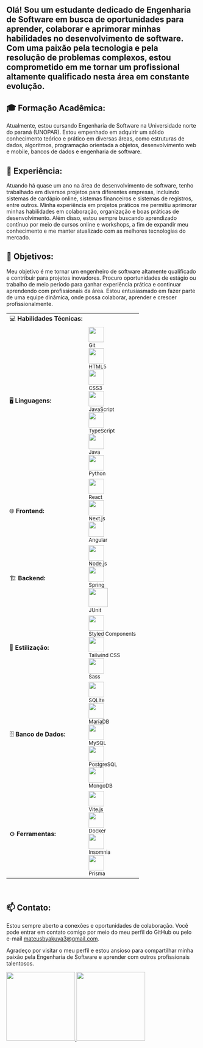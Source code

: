 ## Olá! Sou um estudante dedicado de Engenharia de Software em busca de oportunidades para aprender, colaborar e aprimorar minhas habilidades no desenvolvimento de software. Com uma paixão pela tecnologia e pela resolução de problemas complexos, estou comprometido em me tornar um profissional altamente qualificado nesta área em constante evolução.<br>

## 🎓 Formação Acadêmica:<br>
Atualmente, estou cursando Engenharia de Software na Universidade norte do paraná (UNOPAR). Estou empenhado em adquirir um sólido conhecimento teórico e prático em diversas áreas, como estruturas de dados, algoritmos, programação orientada a objetos, desenvolvimento web e mobile, bancos de dados e engenharia de software.<br>

## 💼 Experiência:<br>
Atuando há quase um ano na área de desenvolvimento de software, tenho trabalhado em diversos projetos para diferentes empresas, incluindo sistemas de cardápio online, sistemas financeiros e sistemas de registros, entre outros. Minha experiência em projetos práticos me permitiu aprimorar minhas habilidades em colaboração, organização e boas práticas de desenvolvimento. Além disso, estou sempre buscando aprendizado contínuo por meio de cursos online e workshops, a fim de expandir meu conhecimento e me manter atualizado com as melhores tecnologias do mercado.<br>

## 🌟 Objetivos:<br>
Meu objetivo é me tornar um engenheiro de software altamente qualificado e contribuir para projetos inovadores. Procuro oportunidades de estágio ou trabalho de meio período para ganhar experiência prática e continuar aprendendo com profissionais da área. Estou entusiasmado em fazer parte de uma equipe dinâmica, onde possa colaborar, aprender e crescer profissionalmente.<br>
<table>
  <tr>
    <td>💻 <b>Habilidades Técnicas:</b></td>
  </tr>
  <tr>
    <td>🖥️ <b>Linguagens:</b></td>
    <td>
      <div>
        <img src="https://cdn.jsdelivr.net/gh/devicons/devicon/icons/git/git-original.svg" width="40" height="40"/>
        <br><small>Git</small>
      </div>
      <div>
        <img src="https://cdn.jsdelivr.net/gh/devicons/devicon/icons/html5/html5-original.svg" width="40" height="40"/>
        <br><small>HTML5</small>
      </div>
      <div>
        <img src="https://cdn.jsdelivr.net/gh/devicons/devicon/icons/css3/css3-original.svg" width="40" height="40"/>
        <br><small>CSS3</small>
      </div>
      <div>
        <img src="https://cdn.jsdelivr.net/gh/devicons/devicon/icons/javascript/javascript-original.svg" width="40" height="40"/>
        <br><small>JavaScript</small>
      </div>
      <div>
        <img src="https://cdn.jsdelivr.net/gh/devicons/devicon/icons/typescript/typescript-original.svg" width="40" height="40"/>
        <br><small>TypeScript</small>
      </div>
      <div>
        <img src="https://cdn.jsdelivr.net/gh/devicons/devicon/icons/java/java-original.svg" width="40" height="40"/>
        <br><small>Java</small>
      </div>
      <div>
        <img src="https://cdn.jsdelivr.net/gh/devicons/devicon@latest/icons/python/python-original.svg" width="40" height="40"/>
        <br><small>Python</small>
      </div>
    </td>
  </tr>
  <tr>
    <td>🌐 <b>Frontend:</b></td>
    <td>
      <div>
        <img src="https://cdn.jsdelivr.net/gh/devicons/devicon/icons/react/react-original.svg" width="40" height="40"/>
        <br><small>React</small>
      </div>
      <div>
        <img src="https://cdn.jsdelivr.net/gh/devicons/devicon@latest/icons/nextjs/nextjs-original.svg" width="40" height="40"/>
        <br><small>Next.js</small>
      </div>
      <div>
        <img src="https://cdn.jsdelivr.net/gh/devicons/devicon@latest/icons/angular/angular-original.svg" width="40" height="40"/>
        <br><small>Angular</small>
      </div>
    </td>
  </tr>
  <tr>
    <td>🏗️ <b>Backend:</b></td>
    <td>
      <div>
        <img src="https://cdn.jsdelivr.net/gh/devicons/devicon/icons/nodejs/nodejs-original.svg" width="40" height="40"/>
        <br><small>Node.js</small>
      </div>
      <div>
        <img src="https://cdn.jsdelivr.net/gh/devicons/devicon@latest/icons/spring/spring-original-wordmark.svg" width="40" height="40"/>
        <br><small>Spring</small>
      </div>
      <div>
        <img src="https://cdn.jsdelivr.net/gh/devicons/devicon@latest/icons/junit/junit-original-wordmark.svg" width="50" height="50"/>
        <br><small>JUnit</small>
      </div>
    </td>
  </tr>
  <tr>
    <td>🎨 <b>Estilização:</b></td>
    <td>
      <div>
        <img src="https://skillicons.dev/icons?i=styledcomponents" width="40" height="40"/>
        <br><small>Styled Components</small>
      </div>
      <div>
        <img src="https://cdn.jsdelivr.net/gh/devicons/devicon@latest/icons/tailwindcss/tailwindcss-original.svg" width="40" height="40"/>
        <br><small>Tailwind CSS</small>
      </div>
      <div>
        <img src="https://cdn.jsdelivr.net/gh/devicons/devicon@latest/icons/sass/sass-original.svg" width="40" height="40"/>
        <br><small>Sass</small>
      </div>
    </td>
  </tr>
  <tr>
    <td>🗄️ <b>Banco de Dados:</b></td>
    <td>
      <div>
        <img src="https://cdn.jsdelivr.net/gh/devicons/devicon/icons/sqlite/sqlite-original.svg" width="40" height="40"/>
        <br><small>SQLite</small>
      </div>
      <div>
        <img src="https://cdn.jsdelivr.net/gh/devicons/devicon@latest/icons/mariadb/mariadb-original-wordmark.svg" width="40" height="40"/>
        <br><small>MariaDB</small>
      </div>
      <div>
        <img src="https://cdn.jsdelivr.net/gh/devicons/devicon@latest/icons/mysql/mysql-original-wordmark.svg" width="40" height="40"/>
        <br><small>MySQL</small>
      </div>
      <div>
        <img src="https://cdn.jsdelivr.net/gh/devicons/devicon@latest/icons/postgresql/postgresql-original.svg" width="40" height="40"/>
        <br><small>PostgreSQL</small>
      </div>
      <div>
        <img src="https://cdn.jsdelivr.net/gh/devicons/devicon@latest/icons/mongodb/mongodb-original-wordmark.svg" width="40" height="40"/>
        <br><small>MongoDB</small>
      </div>
    </td>
  </tr>
  <tr>
    <td>⚙️ <b>Ferramentas:</b></td>
    <td>
      <div>
        <img src="https://cdn.jsdelivr.net/gh/devicons/devicon@latest/icons/vitejs/vitejs-original.svg" width="40" height="40"/>
        <br><small>Vite.js</small>
      </div>
      <div>
        <img src="https://cdn.jsdelivr.net/gh/devicons/devicon@latest/icons/docker/docker-original-wordmark.svg" width="40" height="40"/>
        <br><small>Docker</small>
      </div>
      <div>
        <img src="https://cdn.jsdelivr.net/gh/devicons/devicon@latest/icons/insomnia/insomnia-original.svg" width="40" height="40"/>
        <br><small>Insomnia</small>
      </div>
      <div>
        <img src="https://cdn.jsdelivr.net/gh/devicons/devicon@latest/icons/prisma/prisma-original.svg" width="40" height="40"/>
        <br><small>Prisma</small>
      </div>
    </td>
  </tr>
</table>
<br>


## 📫 Contato:
Estou sempre aberto a conexões e oportunidades de colaboração. Você pode entrar em contato comigo por meio do meu perfil do GitHub ou pelo e-mail mateusbyakuya3@gmail.com.

Agradeço por visitar o meu perfil e estou ansioso para compartilhar minha paixão pela Engenharia de Software e aprender com outros profissionais talentosos.

<!---
Matheussmaced/Matheussmaced is a ✨ special ✨ repository because its `README.md` (this file) appears on your GitHub profile.
You can click the Preview link to take a look at your changes.
--->

<div>
<a href="https://github.com/Matheussmaced">
<img loading="lazy" height="180em" src="https://github-readme-stats.vercel.app/api/top-langs/?username=Matheussmaced&layout=compact&langs_count=7&theme=dracula"/>
<img loading="lazy" height="180em" src="https://github-readme-stats.vercel.app/api?username=Matheussmaced&show_icons=true&theme=dracula&include_all_commits=true&count_private=true"/>
</div>

